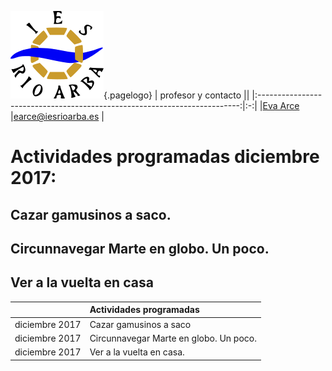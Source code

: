 <!-- TITLE: Extraescolares -->
<!-- subTITLE: Este Departamento programa actividades complementarias -->
![Logo](/uploads/logo.png "Logo"){.pagelogo}
| profesor y contacto                                                             ||
|:-------------------------------------------------------------------------:|:-:|
|[Eva Arce](/departamento/lengua-literatura/earce)                  |earce@iesrioarba.es        |

# Actividades programadas diciembre 2017:
## Cazar gamusinos a saco.
## Circunnavegar Marte en globo. Un poco.
## Ver a la vuelta en casa

| |Actividades programadas |
|:-:|:-|
|diciembre 2017 | Cazar gamusinos a saco|
|diciembre 2017 | Circunnavegar Marte en globo. Un poco.|
|diciembre 2017 | Ver a la vuelta en casa.|



